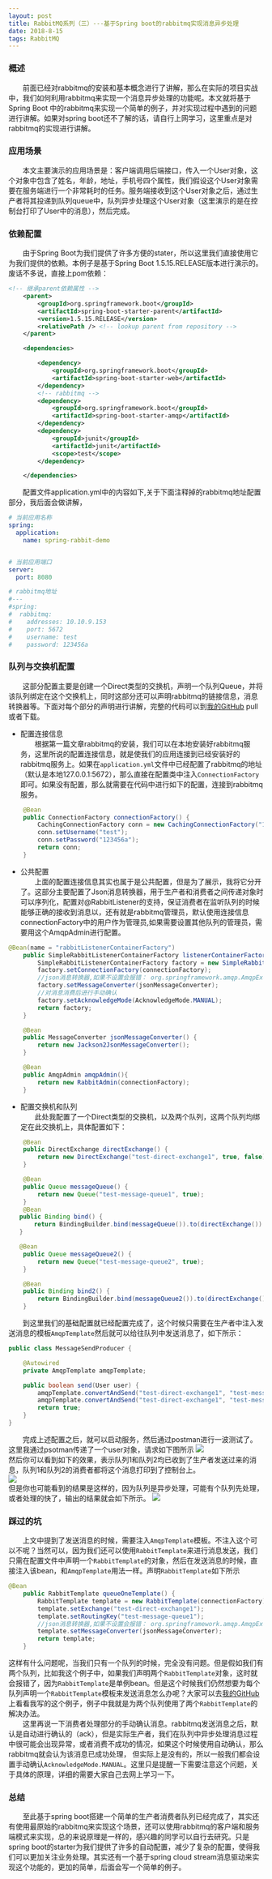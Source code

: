 ```yaml
---
layout: post
title: RabbitMQ系列（三）---基于Spring boot的rabbitmq实现消息异步处理
date: 2018-8-15
tags: RabbitMQ
---
```

### 概述
&emsp;&emsp;前面已经对rabbitmq的安装和基本概念进行了讲解，那么在实际的项目实战中，我们如何利用rabbitmq来实现一个消息异步处理的功能呢。本文就将基于Spring Boot 中的rabbitmq来实现一个简单的例子，并对实现过程中遇到的问题进行讲解。如果对spring boot还不了解的话，请自行上网学习，这里重点是对rabbitmq的实现进行讲解。  
### 应用场景
&emsp;&emsp;本文主要演示的应用场景是：客户端调用后端接口，传入一个User对象，这个对象中包含了姓名，年龄，地址，手机号四个属性，我们假设这个User对象需要在服务端进行一个非常耗时的任务。服务端接收到这个User对象之后，通过生产者将其投递到队列queue中，队列异步处理这个User对象（这里演示的是在控制台打印了User中的消息），然后完成。

### 依赖配置
&emsp;&emsp;由于Spring Boot为我们提供了许多方便的stater，所以这里我们直接使用它为我们提供的依赖。本例子是基于Spring Boot 1.5.15.RELEASE版本进行演示的。废话不多说，直接上pom依赖：
```xml
<!-- 继承parent依赖属性 -->
	<parent>
		<groupId>org.springframework.boot</groupId>
		<artifactId>spring-boot-starter-parent</artifactId>
		<version>1.5.15.RELEASE</version>
		<relativePath /> <!-- lookup parent from repository -->
	</parent>

	<dependencies>

		<dependency>
			<groupId>org.springframework.boot</groupId>
			<artifactId>spring-boot-starter-web</artifactId>
		</dependency>
		<!-- rabbitmq -->
		<dependency>
			<groupId>org.springframework.boot</groupId>
			<artifactId>spring-boot-starter-amqp</artifactId>
		</dependency>
		<dependency>
			<groupId>junit</groupId>
			<artifactId>junit</artifactId>
			<scope>test</scope>
		</dependency>

	</dependencies>
```
&emsp;&emsp;配置文件application.yml中的内容如下,关于下面注释掉的rabbitmq地址配置部分，我后面会做讲解，
```yaml
# 当前应用名称
spring:
  application:
    name: spring-rabbit-demo


# 当前应用端口
server:
  port: 8080

# rabbitmq地址
#---
#spring:
#  rabbitmq:
#    addresses: 10.10.9.153
#    port: 5672
#    username: test
#    password: 123456a
```

### 队列与交换机配置
&emsp;&emsp;这部分配置主要是创建一个Direct类型的交换机，声明一个队列Queue，并将该队列绑定在这个交换机上，同时这部分还可以声明rabbitmq的链接信息，消息转换器等。下面对每个部分的声明进行讲解，完整的代码可以到[我的GitHub]() pull或者下载。  
- 配置连接信息  
&emsp;&emsp;根据第一篇文章rabbitmq的安装，我们可以在本地安装好rabbitmq服务，这里所说的配置连接信息，就是使我们的应用连接到已经安装好的rabbitmq服务上。如果在`application.yml`文件中已经配置了rabbitmq的地址（默认是本地127.0.0.1:5672），那么直接在配置类中注入`ConnectionFactory`即可。如果没有配置，那么就需要在代码中进行如下的配置，连接到rabbitmq服务。
```java
    @Bean
    public ConnectionFactory connectionFactory() {
        CachingConnectionFactory conn = new CachingConnectionFactory("10.10.9.153", 5672);
        conn.setUsername("test");
        conn.setPassword("123456a");
        return conn;
    }
```
- 公共配置  
&emsp;&emsp;上面的配置连接信息其实也属于是公共配置，但是为了展示，我将它分开了。这部分主要配置了Json消息转换器，用于生产者和消费者之间传递对象时可以序列化，配置对@RabbitListener的支持，保证消费者在监听队列的时候能够正确的接收到消息以，还有就是rabbitmq管理员，默认使用连接信息connectionFactory中的用户作为管理员,如果需要设置其他队列的管理员，需要用这个AmqpAdmin进行配置。
```java
@Bean(name = "rabbitListenerContainerFactory")
    public SimpleRabbitListenerContainerFactory listenerContainerFactory(){
        SimpleRabbitListenerContainerFactory factory = new SimpleRabbitListenerContainerFactory();
        factory.setConnectionFactory(connectionFactory);
        //json消息转换器,如果不设置会报错： org.springframework.amqp.AmqpException: No method found for class [B
        factory.setMessageConverter(jsonMessageConverter);
        //对消息消费后进行手动确认
        factory.setAcknowledgeMode(AcknowledgeMode.MANUAL);
        return factory;
    }

    @Bean
    public MessageConverter jsonMessageConverter() {
        return new Jackson2JsonMessageConverter();
    }

    @Bean
    public AmqpAdmin amqpAdmin(){
        return new RabbitAdmin(connectionFactory);
    }
```
- 配置交换机和队列  
&emsp;&emsp;此处我配置了一个Direct类型的交换机，以及两个队列，这两个队列均绑定在此交换机上，具体配置如下：
```java
    @Bean
    public DirectExchange directExchange() {
        return new DirectExchange("test-direct-exchange1", true, false);
    }

    @Bean
    public Queue messageQueue() {
        return new Queue("test-message-queue1", true);
    }
    @Bean
   public Binding bind() {
       return BindingBuilder.bind(messageQueue()).to(directExchange()).with("test-message-queue1");
   }

   @Bean
    public Queue messageQueue2() {
        return new Queue("test-message-queue2", true);
    }

    @Bean
    public Binding bind2() {
        return BindingBuilder.bind(messageQueue2()).to(directExchange()).with("test-message-queue2");
    }
```

&emsp;&emsp;到这里我们的基础配置就已经配置完成了，这个时候只需要在生产者中注入发送消息的模板`AmqpTemplate`然后就可以给往队列中发送消息了，如下所示：
```java
public class MessageSendProducer {

    @Autowired
    private AmqpTemplate amqpTemplate;

    public boolean send(User user) {
        amqpTemplate.convertAndSend("test-direct-exchange1", "test-message-queue1", user);
        amqpTemplate.convertAndSend("test-direct-exchange1", "test-message-queue2", user);
        return true;
    }
}
```
&emsp;&emsp;完成上述配置之后，就可以启动服务，然后通过postman进行一波测试了。这里我通过psotman传递了一个user对象，请求如下图所示
![](https://byeluliangwei.github.io/images/rabbitmq-impl/step1.png)  
然后你可以看到如下的效果，表示队列1和队列2均已收到了生产者发送过来的消息，队列1和队列2的消费者都将这个消息打印到了控制台上。  
![](https://byeluliangwei.github.io/images/rabbitmq-impl/step2.png)  
但是你也可能看到的结果是这样的，因为队列是异步处理，可能有个队列先处理，或者处理的快了，输出的结果就会如下所示。
![](https://byeluliangwei.github.io/images/rabbitmq-impl/step3.png)  
### 踩过的坑
&emsp;&emsp;上文中提到了发送消息的时候，需要注入`AmqpTemplate`模板。不注入这个可以不呢？当然可以，因为我们还可以使用`RabbitTemplate`来进行消息发送，我们只需在配置文件中声明一个`RabbitTemplate`的对象，然后在发送消息的时候，直接注入该bean，和`AmqpTemplate`用法一样。声明`RabbitTemplate`如下所示
```java
@Bean
    public RabbitTemplate queueOneTemplate() {
        RabbitTemplate template = new RabbitTemplate(connectionFactory);
        template.setExchange("test-direct-exchange1");
        template.setRoutingKey("test-message-queue1");
        //json消息转换器,如果不设置会报错： org.springframework.amqp.AmqpException: No method found for class [B
        template.setMessageConverter(jsonMessageConverter);
        return template;
    }
```
这样有什么问题呢，当我们只有一个队列的时候，完全没有问题。但是假如我们有两个队列，比如我这个例子中，如果我们声明两个`RabbitTemplate`对象，这时就会报错了，因为`RabbitTemplate`是单例bean。但是这个时候我们仍然想要为每个队列声明一个`RabbitTemplate`模板来发送消息怎么办呢？大家可以去[我的GitHub]()上看看我写的这个例子，例子中我就是为两个队列使用了两个`RabbitTemplate`的解决办法。  
&emsp;&emsp;这里再说一下消费者处理部分的手动确认消息。rabbitmq发送消息之后，默认是自动进行确认的（ack），但是实际生产者，我们在队列中异步处理消息过程中很可能会出现异常，或者消费不成功的情况，如果这个时候使用自动确认，那么rabbitmq就会认为该消息已成功处理， 但实际上是没有的，所以一般我们都会设置手动确认`AcknowledgeMode.MANUAL`。这里只是提醒一下需要注意这个问题，关于具体的原理，详细的需要大家自己去网上学习一下。  

### 总结
&emsp;&emsp;至此基于spring boot搭建一个简单的生产者消费者队列已经完成了，其实还有使用最原始的rabbitmq来实现这个场景，还可以使用rabbitmq的客户端和服务端模式来实现，总的来说原理是一样的，感兴趣的同学可以自行去研究。只是spring boot的starter为我们提供了许多的自动配置，减少了复杂的配置，使得我们可以更加关注业务处理。其实还有一个基于spring cloud stream消息驱动来实现这个功能的，更加的简单，后面会写一个简单的例子。
